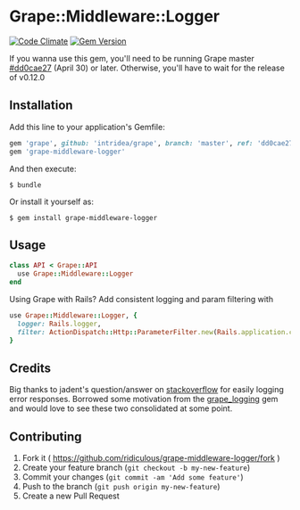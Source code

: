 # Grape::Middleware::Logger
[![Code Climate](https://codeclimate.com/github/ridiculous/grape-middleware-logger/badges/gpa.svg)](https://codeclimate.com/github/ridiculous/grape-middleware-logger) [![Gem Version](https://badge.fury.io/rb/grape-middleware-logger.svg)](http://badge.fury.io/rb/grape-middleware-logger)

If you wanna use this gem, you'll need to be running Grape master [#dd0cae27](https://github.com/intridea/grape/commit/dd0cae274ee0017a22deef5e282b75cf25d65385) (April 30) or later. Otherwise, you'll have to wait for the release of v0.12.0

## Installation

Add this line to your application's Gemfile:

```ruby
gem 'grape', github: 'intridea/grape', branch: 'master', ref: 'dd0cae274ee0017a22deef5e282b75cf25d65385'
gem 'grape-middleware-logger'
```

And then execute:

    $ bundle

Or install it yourself as:

    $ gem install grape-middleware-logger

## Usage
```ruby
class API < Grape::API
  use Grape::Middleware::Logger
end
```    
Using Grape with Rails? Add consistent logging and param filtering with
```ruby
use Grape::Middleware::Logger, { 
  logger: Rails.logger, 
  filter: ActionDispatch::Http::ParameterFilter.new(Rails.application.config.filter_parameters)
}
```
    
## Credits

Big thanks to jadent's question/answer on [stackoverflow](http://stackoverflow.com/questions/25048163/grape-using-error-and-grapemiddleware-after-callback)
for easily logging error responses. Borrowed some motivation from the [grape_logging](https://github.com/aserafin/grape_logging) gem
and would love to see these two consolidated at some point.

## Contributing

1. Fork it ( https://github.com/ridiculous/grape-middleware-logger/fork )
2. Create your feature branch (`git checkout -b my-new-feature`)
3. Commit your changes (`git commit -am 'Add some feature'`)
4. Push to the branch (`git push origin my-new-feature`)
5. Create a new Pull Request
